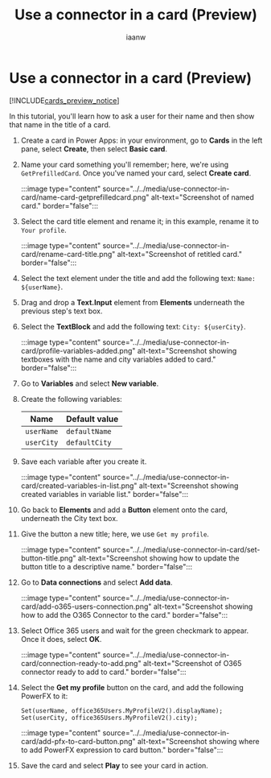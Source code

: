 ﻿---
title: Use a connector in a card (Preview)
description: Learn how to add a connector to your card, and walk through an example.
ms.date: 09/20/2022
ms.topic: article
author: iaanw
ms.author: iawilt
manager: shellyha
ms.reviewer: 
ms.custom: 
ms.collection: 
---

# Use a connector in a card (Preview)

[!INCLUDE[cards_preview_notice](../../includes/preview-include.md)]

In this tutorial, you'll learn how to ask a user for their name and then show that name in the title of a card.

1. Create a card in Power Apps: in your environment, go to **Cards** in the left pane, select **Create**, then select **Basic card**.

1. Name your card something you'll remember; here, we're using `GetPrefilledCard`. Once you've named your card, select **Create card**.

   :::image type="content" source="../../media/use-connector-in-card/name-card-getprefilledcard.png" alt-text="Screenshot of named card." border="false":::

1. Select the card title element and rename it; in this example, rename it to `Your profile`.

   :::image type="content" source="../../media/use-connector-in-card/rename-card-title.png" alt-text="Screenshot of retitled card." border="false":::

1. Select the text element under the title and add the following text: `Name: ${userName}`.

1. Drag and drop a **Text.Input** element from **Elements** underneath the previous step's text box.

1. Select the **TextBlock** and add the following text: `City: ${userCity}`.

   :::image type="content" source="../../media/use-connector-in-card/profile-variables-added.png" alt-text="Screenshot showing textboxes with the name and city variables added to card." border="false":::

1. Go to **Variables** and select **New variable**.

1. Create the following variables:

   | Name       | Default value |
   | ---------- | ------------- |
   | `userName` | `defaultName` |
   | `userCity` | `defaultCity` |

1. Save each variable after you create it.

   :::image type="content" source="../../media/use-connector-in-card/created-variables-in-list.png" alt-text="Screenshot showing created variables in variable list." border="false":::

1. Go back to **Elements** and add a **Button** element onto the card, underneath the City text box.

1. Give the button a new title; here, we use `Get my profile`.

   :::image type="content" source="../../media/use-connector-in-card/set-button-title.png" alt-text="Screenshot showing how to update the button title to a descriptive name." border="false":::

1. Go to **Data connections** and select **Add data**.

   :::image type="content" source="../../media/use-connector-in-card/add-o365-users-connection.png" alt-text="Screenshot showing how to add the O365 Connector to the card." border="false":::

1. Select Office 365 users and wait for the green checkmark to appear. Once it does, select **OK**.

   :::image type="content" source="../../media/use-connector-in-card/connection-ready-to-add.png" alt-text="Screenshot of O365 connector ready to add to card." border="false":::

1. Select the **Get my profile** button on the card, and add the following PowerFX to it:

   ```powerfx
   Set(userName, office365Users.MyProfileV2().displayName);  
   Set(userCity, office365Users.MyProfileV2().city);
   ```

   :::image type="content" source="../../media/use-connector-in-card/add-pfx-to-card-button.png" alt-text="Screenshot showing where to add PowerFX expression to card button." border="false":::

1. Save the card and select **Play** to see your card in action.
